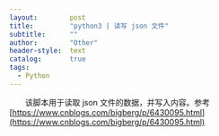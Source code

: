 ```yaml
---
layout:        post
title:         "python3 | 读写 json 文件"
subtitle:      ""
author:        "Other"
header-style:  text
catalog:       true
tags:
  - Python
---
```


&emsp;&emsp;该脚本用于读取 json 文件的数据，并写入内容。参考[https://www.cnblogs.com/bigberg/p/6430095.html](https://www.cnblogs.com/bigberg/p/6430095.html)